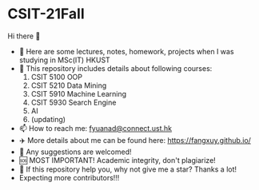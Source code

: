 # CSIT-21Fall
Hi there 👋


- 🔭 Here are some lectures, notes, homework, projects when I was studying in MSc(IT) HKUST
- 📝 This repository includes details about following courses:
  1. CSIT 5100 OOP
  2. CSIT 5210 Data Mining
  3. CSIT 5910 Machine Learning
  4. CSIT 5930 Search Engine
  5. AI
  6. (updating)
- 📫 How to reach me: fyuanad@connect.ust.hk
- ✈️ More details about me can be found here: https://fangxuy.github.io/
- 🚡 Any suggestions are welcomed!
- 🆘 MOST IMPORTANT! Academic integrity, don't plagiarize!
- 🤙 If this repository help you, why not give me a star? Thanks a lot!
- Expecting more contributors!!!


